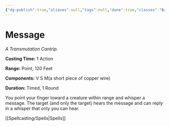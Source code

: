 ```yaml
---
{"dg-publish":true,"aliases":null,"tags":null,"done":true,"classes":"Bard, Sorcerer, Wizard, Artificer,","spellLevel":0,"school":"Transmutation","source":"PHB","permalink":"/spells/message/","dgHomeLink":false,"dgPassFrontmatter":true}
---
```


# Message
*A Transmutation Cantrip.*

**Casting Time:** 1 Action

**Range:** Point, 120 Feet

**Components:** V S M(a short piece of copper wire)

**Duration:** Timed, 1 Round

You point your finger toward a creature within range and whisper a message. The target (and only the target) hears the message and can reply in a whisper that only you can hear.

[[Spellcasting/Spells|Spells]]